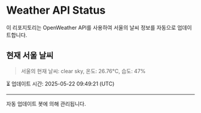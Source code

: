 
# Weather API Status

이 리포지토리는 OpenWeather API를 사용하여 서울의 날씨 정보를 자동으로 업데이트합니다.

## 현재 서울 날씨
> 서울의 현재 날씨: clear sky, 온도: 26.76°C, 습도: 47%

⏳ 업데이트 시간: 2025-05-22 09:49:21 (UTC)

---
자동 업데이트 봇에 의해 관리됩니다.
